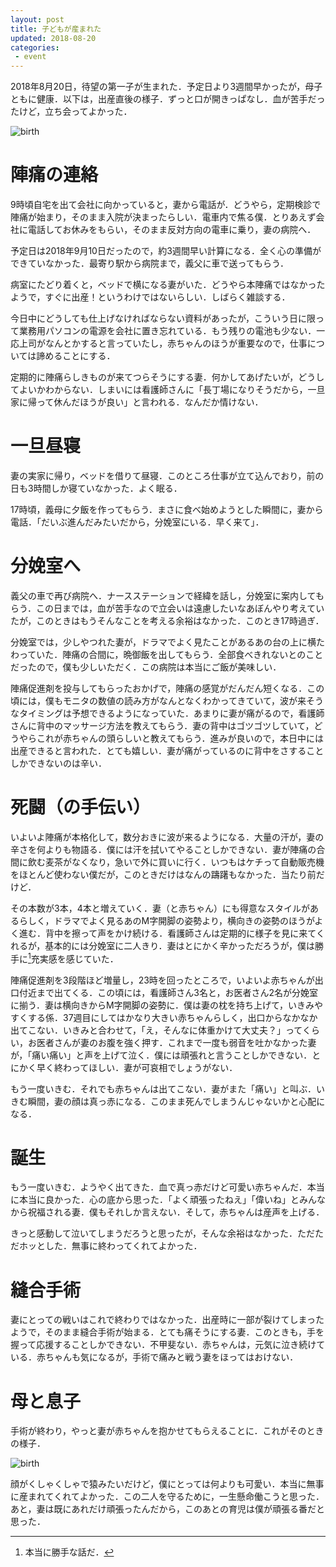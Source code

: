 ```yaml
---
layout: post
title: 子どもが産まれた
updated: 2018-08-20
categories:
 - event
---
```


2018年8月20日，待望の第一子が生まれた．予定日より3週間早かったが，母子ともに健康．以下は，出産直後の様子．ずっと口が開きっぱなし．血が苦手だったけど，立ち会ってよかった．

![birth]({{site.baseurl}}/assets/2018-08-20-birth.jpg)

# 陣痛の連絡

9時頃自宅を出て会社に向かっていると，妻から電話が．どうやら，定期検診で陣痛が始まり，そのまま入院が決まったらしい．電車内で焦る僕．とりあえず会社に電話してお休みをもらい，そのまま反対方向の電車に乗り，妻の病院へ．

予定日は2018年9月10日だったので，約3週間早い計算になる．全く心の準備ができていなかった．最寄り駅から病院まで，義父に車で送ってもらう．

病室にたどり着くと，ベッドで横になる妻がいた．どうやら本陣痛ではなかったようで，すぐに出産！というわけではないらしい．しばらく雑談する．

今日中にどうしても仕上げなければならない資料があったが，こういう日に限って業務用パソコンの電源を会社に置き忘れている．もう残りの電池も少ない．一応上司がなんとかすると言っていたし，赤ちゃんのほうが重要なので，仕事については諦めることにする．

定期的に陣痛らしきものが来てつらそうにする妻．何かしてあげたいが，どうしてよいかわからない．しまいには看護師さんに「長丁場になりそうだから，一旦家に帰って休んだほうが良い」と言われる．なんだか情けない．

# 一旦昼寝

妻の実家に帰り，ベッドを借りて昼寝．このところ仕事が立て込んでおり，前の日も3時間しか寝ていなかった．よく眠る．

17時頃，義母に夕飯を作ってもらう．まさに食べ始めようとした瞬間に，妻から電話．「だいぶ進んだみたいだから，分娩室にいる．早く来て」．

# 分娩室へ

義父の車で再び病院へ．ナースステーションで経緯を話し，分娩室に案内してもらう．この日までは，血が苦手なので立会いは遠慮したいなあぼんやり考えていたが，このときはもうそんなことを考える余裕はなかった．このとき17時過ぎ．

分娩室では，少しやつれた妻が，ドラマでよく見たことがあるあの台の上に横たわっていた．陣痛の合間に，晩御飯を出してもらう．全部食べきれないとのことだったので，僕も少しいただく．この病院は本当にご飯が美味しい．

陣痛促進剤を投与してもらったおかげで，陣痛の感覚がだんだん短くなる．この頃には，僕もモニタの数値の読み方がなんとなくわかってきていて，波が来そうなタイミングは予想できるようになっていた．あまりに妻が痛がるので，看護師さんに背中のマッサージ方法を教えてもらう．妻の背中はゴツゴツしていて，どうやらこれが赤ちゃんの頭らしいと教えてもらう．進みが良いので，本日中には出産できると言われた．とても嬉しい．妻が痛がっているのに背中をさすることしかできないのは辛い．

# 死闘（の手伝い）

いよいよ陣痛が本格化して，数分おきに波が来るようになる．大量の汗が，妻の辛さを何よりも物語る．僕には汗を拭いてやることしかできない．妻が陣痛の合間に飲む麦茶がなくなり，急いで外に買いに行く．いつもはケチって自動販売機をほとんど使わない僕だが，このときだけはなんの躊躇もなかった．当たり前だけど．

その本数が3本，4本と増えていく．妻（と赤ちゃん）にも得意なスタイルがあるらしく，ドラマでよく見るあのM字開脚の姿勢より，横向きの姿勢のほうがよく進む．背中を擦って声をかけ続ける．看護師さんは定期的に様子を見に来てくれるが，基本的には分娩室に二人きり．妻はとにかく辛かっただろうが，僕は勝手に[^1]充実感を感じていた．

[^1]: 本当に勝手な話だ．

陣痛促進剤を3段階ほど増量し，23時を回ったところで，いよいよ赤ちゃんが出口付近まで出てくる．この頃には，看護師さん3名と，お医者さん2名が分娩室に揃う．妻は横向きからM字開脚の姿勢に．僕は妻の枕を持ち上げて，いきみやすくする係．37週目にしてはかなり大きい赤ちゃんらしく，出口からなかなか出てこない．いきみと合わせて，「え，そんなに体重かけて大丈夫？」ってくらい，お医者さんが妻のお腹を強く押す．これまで一度も弱音を吐かなかった妻が，「痛い痛い」と声を上げて泣く．僕には頑張れと言うことしかできない．とにかく早く終わってほしい．妻が可哀相でしょうがない．

もう一度いきむ．それでも赤ちゃんは出てこない．妻がまた「痛い」と叫ぶ．いきむ瞬間，妻の顔は真っ赤になる．このまま死んでしまうんじゃないかと心配になる．

# 誕生

もう一度いきむ．ようやく出てきた．血で真っ赤だけど可愛い赤ちゃんだ．本当に本当に良かった．心の底から思った．「よく頑張ったねえ」「偉いね」とみんなから祝福される妻．僕もそれしか言えない．そして，赤ちゃんは産声を上げる．

きっと感動して泣いてしまうだろうと思ったが，そんな余裕はなかった．ただただホッとした．無事に終わってくれてよかった．

# 縫合手術

妻にとっての戦いはこれで終わりではなかった．出産時に一部が裂けてしまったようで，そのまま縫合手術が始まる．とても痛そうにする妻．このときも，手を握って応援することしかできない．不甲斐ない．赤ちゃんは，元気に泣き続けている．赤ちゃんも気になるが，手術で痛みと戦う妻をほってはおけない．

# 母と息子

手術が終わり，やっと妻が赤ちゃんを抱かせてもらえることに．これがそのときの様子．

![birth]({{site.baseurl}}/assets/2018-08-20-birth.jpg)

顔がくしゃくしゃで猿みたいだけど，僕にとっては何よりも可愛い．本当に無事に産まれてくれてよかった．この二人を守るために，一生懸命働こうと思った．あと，妻は既にあれだけ頑張ったんだから，このあとの育児は僕が頑張る番だと思った．
